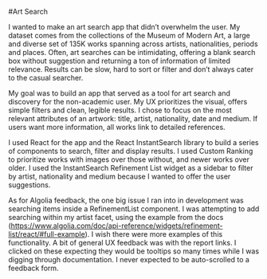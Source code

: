 
#Art Search

I wanted to make an art search app that didn’t overwhelm the user. My dataset comes from the collections of the Museum of Modern Art, a large and diverse set of 135K works spanning across artists, nationalities, periods and places. Often, art searches can be intimidating, offering a blank search box without suggestion and returning a ton of information of limited relevance. Results can be slow, hard to sort or filter and don’t always cater to the casual searcher. 

My goal was to build an app that served as a tool for art search and discovery for the non-academic user. My UX prioritizes the visual, offers simple filters and clean, legible results.  I chose to focus on the most relevant attributes of an artwork: title, artist, nationality, date and medium. If users want more information, all works link to detailed references. 

I used React for the app and the React InstantSearch library to build a series of components to search, filter and display results. I used Custom Ranking to prioritize works with images over those without, and newer works over older. I used the InstantSearch Refinement List widget as a sidebar to filter by artist, nationality and medium because I wanted to offer the user suggestions. 

As for Algolia feedback, the one big issue I ran into in development was searching items inside a RefinementList component. I was attempting to add searching within my artist facet, using the example from the docs (https://www.algolia.com/doc/api-reference/widgets/refinement-list/react/#full-example). I wish there were more examples of this functionality. A bit of general UX feedback was with the report links. I clicked on these expecting they would be tooltips so many times while I was digging through documentation. I never expected to be auto-scrolled to a feedback form. 
